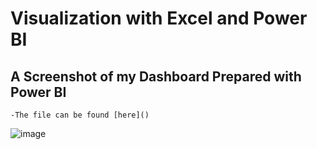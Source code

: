 # Visualization with Excel and Power BI 

## A Screenshot of my Dashboard Prepared with Power BI
    -The file can be found [here]()
![image](https://github.com/isaacmensahtwum/Power-BI-and-Excel/assets/96497893/b46ac9f5-4e43-42e4-8a79-c9275a962c8e)
